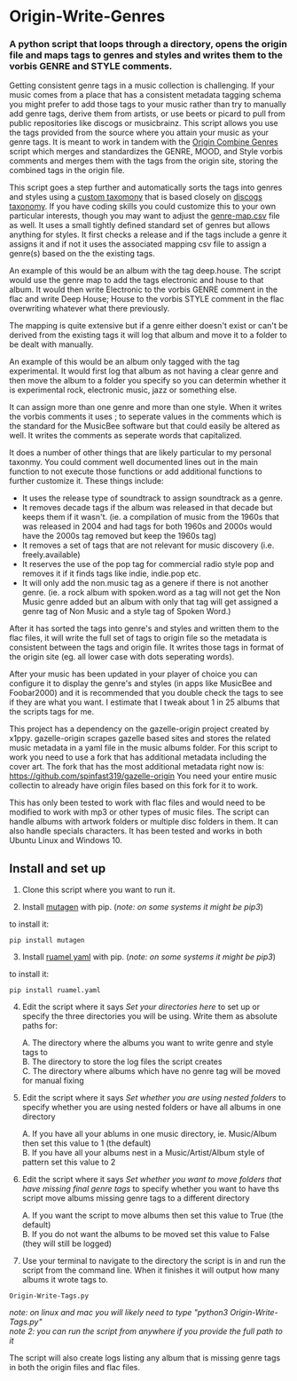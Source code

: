 # Origin-Write-Genres
### A python script that loops through a directory, opens the origin file and maps tags to genres and styles and writes them to the vorbis GENRE and STYLE comments.

Getting consistent genre tags in a music collection is challenging.  If your music comes from a place that has a consistent metadata tagging schema you might prefer to add those tags to your music rather than try to manually add genre tags, derive them from artists, or use beets or picard to pull from public repositories like discogs or musicbrainz. This script allows you use the tags provided from the source where you attain your music as your genre tags.  It is meant to work in tandem with the [Origin Combine Genres](https://github.com/spinfast319/Origin-Combine-Genres) script which merges and standardizes the GENRE, MOOD, and Style vorbis comments and merges them with the tags from the origin site, storing the combined tags in the origin file.

This script goes a step further and automatically sorts the tags into genres and styles using a [custom taxomony](https://github.com/spinfast319/Origin-Write-Genres/blob/main/custom-taxonomy-readme.txt) that is based closely on [discogs taxonomy](https://support.discogs.com/hc/en-us/articles/360005055213-Database-Guidelines-9-Genres-Styles). If you have coding skills you could customize this to your own particular interests, though you may want to adjust the [genre-map.csv](https://github.com/spinfast319/Origin-Write-Genres/blob/main/genre-map.csv) file as well.  It uses a small tightly defined standard set of genres but allows anything for styles.  It first checks a release and if the tags include a genre it assigns it and if not it uses the associated mapping csv file to assign a genre(s) based on the the existing tags. 

An example of this would be an album with the tag deep.house.  The script would use the genre map to add the tags electronic and house to that album. It would then write Electronic to the vorbis GENRE comment in the flac and write Deep House; House to the vorbis STYLE comment in the flac overwriting whatever what there previously.

The mapping is quite extensive but if a genre either doesn't exist or can't be derived from the existing tags it will log that album and move it to a folder to be dealt with manually. 

An example of this would be an album only tagged with the tag experimental.  It would first log that album as not having a clear genre and then move the album to a folder you specify so you can determin whether it is experimental rock, electronic music, jazz or something else.

It can assign more than one genre and more than one style. When it writes the vorbis comments it uses ; to seperate values in the comments which is the standard for the MusicBee software but that could easily be altered as well.  It writes the comments as seperate words that capitalized. 

It does a number of other things that are likely particular to my personal taxonmy.  You could comment well documented lines out in the main function to not execute those functions or add additional functions to further customize it. These things include:
- It uses the release type of soundtrack to assign soundtrack as a genre.  
- It removes decade tags if the album was released in that decade but keeps them if it wasn't. (ie. a compilation of music from the 1960s that was released in 2004 and had tags for both 1960s and 2000s would have the 2000s tag removed but keep the 1960s tag)
- It removes a set of tags that are not relevant for music discovery (i.e. freely.available)
- It reserves the use of the pop tag for commercial radio style pop and removes it if it finds tags like indie, indie.pop etc.
- It will only add the non.music tag as a genere if there is not another genre.  (ie. a rock album with spoken.word as a tag will not get the Non Music genre added but an album with only that tag will get assigned a genre tag of Non Music and a style tag of Spoken Word.) 

After it has sorted the tags into genre's and styles and written them to the flac files, it will write the full set of tags to origin file so the metadata is consistent between the tags and origin file.  It writes those tags in format of the origin site (eg. all lower case with dots seperating words).

After your music has been updated in your player of choice you can configure it to display the genre's and styles (in apps like MusicBee and Foobar2000) and it is recommended that you double check the tags to see if they are what you want. I estimate that I tweak about 1 in 25 albums that the scripts tags for me.

This project has a dependency on the gazelle-origin project created by x1ppy. gazelle-origin scrapes gazelle based sites and stores the related music metadata in a yaml file in the music albums folder. For this script to work you need to use a fork that has additional metadata including the cover art. The fork that has the most additional metadata right now is: https://github.com/spinfast319/gazelle-origin  You need your entire music collectin to already have origin files based on this fork for it to work.

This has only been tested to work with flac files and would need to be modified to work with mp3 or other types of music files. The script can handle albums with artwork folders or multiple disc folders in them. It can also handle specials characters. It has been tested and works in both Ubuntu Linux and Windows 10.

## Install and set up
1) Clone this script where you want to run it.

2) Install [mutagen](https://pypi.org/project/mutagen/) with pip. (_note: on some systems it might be pip3_) 

to install it:

```
pip install mutagen
```

3) Install [ruamel yaml](https://pypi.org/project/ruamel.yaml/) with pip. (_note: on some systems it might be pip3_) 

to install it:

```
pip install ruamel.yaml
```

4) Edit the script where it says _Set your directories here_ to set up or specify the three directories you will be using. Write them as absolute paths for:

    A. The directory where the albums you want to write genre and style tags to  
    B. The directory to store the log files the script creates  
    C. The directory where albums which have no genre tag will be moved for manual fixing 

5) Edit the script where it says _Set whether you are using nested folders_ to specify whether you are using nested folders or have all albums in one directory 

    A. If you have all your ablums in one music directory, ie. Music/Album then set this value to 1 (the default)  
    B. If you have all your albums nest in a Music/Artist/Album style of pattern set this value to 2

6) Edit the script where it says _Set whether you want to move folders that have missing final genre tags_ to specify whether you want to have ths script move albums missing genre tags to a different directory

    A. If you want the script to move albums then set this value to True (the default)   
    B. If you do not want the albums to be moved set this value to False (they will still be logged)

7) Use your terminal to navigate to the directory the script is in and run the script from the command line.  When it finishes it will output how many albums it wrote tags to.

```
Origin-Write-Tags.py
```

_note: on linux and mac you will likely need to type "python3 Origin-Write-Tags.py"_  
_note 2: you can run the script from anywhere if you provide the full path to it_

The script will also create logs listing any album that is missing genre tags in both the origin files and flac files.  


